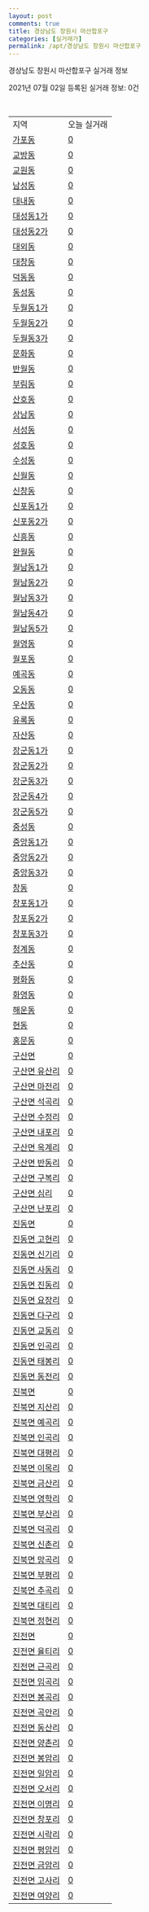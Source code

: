 ```yaml
---
layout: post
comments: true
title: 경상남도 창원시 마산합포구
categories: [실거래가]
permalink: /apt/경상남도 창원시 마산합포구
---
```


경상남도 창원시 마산합포구 실거래 정보

2021년 07월 02일 등록된 실거래 정보: 0건

<script type="text/javascript">
  google.charts.load('current', {'packages':['corechart']});
  google.charts.setOnLoadCallback(drawChart);

  function drawChart() {
    var data = google.visualization.arrayToDataTable([['거래일', '매매', '전월세', '전매'], ['20-07', 259, 148, 26], ['20-08', 145, 149, 12], ['20-09', 133, 135, 10], ['20-10', 188, 147, 27], ['20-11', 252, 181, 58], ['20-12', 339, 270, 123], ['21-01', 261, 322, 105], ['21-02', 200, 296, 108], ['21-03', 252, 275, 86], ['21-04', 343, 187, 226], ['21-05', 286, 205, 236], ['21-06', 165, 127, 31]]);

    var options = {
      title: '최근 유형별 거래량 추이',
      legend: { position: 'bottom' }
    };

    var chart = new google.visualization.LineChart(document.getElementById('columnchart_material'));
    chart.draw(data, (options));
  }
</script>

<div id="columnchart_material" style="width: 95%; margin-left: -35px"></div>
<br>
<table class="sortable">
  <tr>
    <td>지역</td>
    <td>오늘 실거래</td>
  </tr>

  
  <tr class="item">
    <td><a href="경상남도 창원시 마산합포구 가포동">가포동</a></td>
    <td><a href="경상남도 창원시 마산합포구 가포동">0</a></td>
  </tr>
    

  <tr class="item">
    <td><a href="경상남도 창원시 마산합포구 교방동">교방동</a></td>
    <td><a href="경상남도 창원시 마산합포구 교방동">0</a></td>
  </tr>
    

  <tr class="item">
    <td><a href="경상남도 창원시 마산합포구 교원동">교원동</a></td>
    <td><a href="경상남도 창원시 마산합포구 교원동">0</a></td>
  </tr>
    

  <tr class="item">
    <td><a href="경상남도 창원시 마산합포구 남성동">남성동</a></td>
    <td><a href="경상남도 창원시 마산합포구 남성동">0</a></td>
  </tr>
    

  <tr class="item">
    <td><a href="경상남도 창원시 마산합포구 대내동">대내동</a></td>
    <td><a href="경상남도 창원시 마산합포구 대내동">0</a></td>
  </tr>
    

  <tr class="item">
    <td><a href="경상남도 창원시 마산합포구 대성동1가">대성동1가</a></td>
    <td><a href="경상남도 창원시 마산합포구 대성동1가">0</a></td>
  </tr>
    

  <tr class="item">
    <td><a href="경상남도 창원시 마산합포구 대성동2가">대성동2가</a></td>
    <td><a href="경상남도 창원시 마산합포구 대성동2가">0</a></td>
  </tr>
    

  <tr class="item">
    <td><a href="경상남도 창원시 마산합포구 대외동">대외동</a></td>
    <td><a href="경상남도 창원시 마산합포구 대외동">0</a></td>
  </tr>
    

  <tr class="item">
    <td><a href="경상남도 창원시 마산합포구 대창동">대창동</a></td>
    <td><a href="경상남도 창원시 마산합포구 대창동">0</a></td>
  </tr>
    

  <tr class="item">
    <td><a href="경상남도 창원시 마산합포구 덕동동">덕동동</a></td>
    <td><a href="경상남도 창원시 마산합포구 덕동동">0</a></td>
  </tr>
    

  <tr class="item">
    <td><a href="경상남도 창원시 마산합포구 동성동">동성동</a></td>
    <td><a href="경상남도 창원시 마산합포구 동성동">0</a></td>
  </tr>
    

  <tr class="item">
    <td><a href="경상남도 창원시 마산합포구 두월동1가">두월동1가</a></td>
    <td><a href="경상남도 창원시 마산합포구 두월동1가">0</a></td>
  </tr>
    

  <tr class="item">
    <td><a href="경상남도 창원시 마산합포구 두월동2가">두월동2가</a></td>
    <td><a href="경상남도 창원시 마산합포구 두월동2가">0</a></td>
  </tr>
    

  <tr class="item">
    <td><a href="경상남도 창원시 마산합포구 두월동3가">두월동3가</a></td>
    <td><a href="경상남도 창원시 마산합포구 두월동3가">0</a></td>
  </tr>
    

  <tr class="item">
    <td><a href="경상남도 창원시 마산합포구 문화동">문화동</a></td>
    <td><a href="경상남도 창원시 마산합포구 문화동">0</a></td>
  </tr>
    

  <tr class="item">
    <td><a href="경상남도 창원시 마산합포구 반월동">반월동</a></td>
    <td><a href="경상남도 창원시 마산합포구 반월동">0</a></td>
  </tr>
    

  <tr class="item">
    <td><a href="경상남도 창원시 마산합포구 부림동">부림동</a></td>
    <td><a href="경상남도 창원시 마산합포구 부림동">0</a></td>
  </tr>
    

  <tr class="item">
    <td><a href="경상남도 창원시 마산합포구 산호동">산호동</a></td>
    <td><a href="경상남도 창원시 마산합포구 산호동">0</a></td>
  </tr>
    

  <tr class="item">
    <td><a href="경상남도 창원시 마산합포구 상남동">상남동</a></td>
    <td><a href="경상남도 창원시 마산합포구 상남동">0</a></td>
  </tr>
    

  <tr class="item">
    <td><a href="경상남도 창원시 마산합포구 서성동">서성동</a></td>
    <td><a href="경상남도 창원시 마산합포구 서성동">0</a></td>
  </tr>
    

  <tr class="item">
    <td><a href="경상남도 창원시 마산합포구 성호동">성호동</a></td>
    <td><a href="경상남도 창원시 마산합포구 성호동">0</a></td>
  </tr>
    

  <tr class="item">
    <td><a href="경상남도 창원시 마산합포구 수성동">수성동</a></td>
    <td><a href="경상남도 창원시 마산합포구 수성동">0</a></td>
  </tr>
    

  <tr class="item">
    <td><a href="경상남도 창원시 마산합포구 신월동">신월동</a></td>
    <td><a href="경상남도 창원시 마산합포구 신월동">0</a></td>
  </tr>
    

  <tr class="item">
    <td><a href="경상남도 창원시 마산합포구 신창동">신창동</a></td>
    <td><a href="경상남도 창원시 마산합포구 신창동">0</a></td>
  </tr>
    

  <tr class="item">
    <td><a href="경상남도 창원시 마산합포구 신포동1가">신포동1가</a></td>
    <td><a href="경상남도 창원시 마산합포구 신포동1가">0</a></td>
  </tr>
    

  <tr class="item">
    <td><a href="경상남도 창원시 마산합포구 신포동2가">신포동2가</a></td>
    <td><a href="경상남도 창원시 마산합포구 신포동2가">0</a></td>
  </tr>
    

  <tr class="item">
    <td><a href="경상남도 창원시 마산합포구 신흥동">신흥동</a></td>
    <td><a href="경상남도 창원시 마산합포구 신흥동">0</a></td>
  </tr>
    

  <tr class="item">
    <td><a href="경상남도 창원시 마산합포구 완월동">완월동</a></td>
    <td><a href="경상남도 창원시 마산합포구 완월동">0</a></td>
  </tr>
    

  <tr class="item">
    <td><a href="경상남도 창원시 마산합포구 월남동1가">월남동1가</a></td>
    <td><a href="경상남도 창원시 마산합포구 월남동1가">0</a></td>
  </tr>
    

  <tr class="item">
    <td><a href="경상남도 창원시 마산합포구 월남동2가">월남동2가</a></td>
    <td><a href="경상남도 창원시 마산합포구 월남동2가">0</a></td>
  </tr>
    

  <tr class="item">
    <td><a href="경상남도 창원시 마산합포구 월남동3가">월남동3가</a></td>
    <td><a href="경상남도 창원시 마산합포구 월남동3가">0</a></td>
  </tr>
    

  <tr class="item">
    <td><a href="경상남도 창원시 마산합포구 월남동4가">월남동4가</a></td>
    <td><a href="경상남도 창원시 마산합포구 월남동4가">0</a></td>
  </tr>
    

  <tr class="item">
    <td><a href="경상남도 창원시 마산합포구 월남동5가">월남동5가</a></td>
    <td><a href="경상남도 창원시 마산합포구 월남동5가">0</a></td>
  </tr>
    

  <tr class="item">
    <td><a href="경상남도 창원시 마산합포구 월영동">월영동</a></td>
    <td><a href="경상남도 창원시 마산합포구 월영동">0</a></td>
  </tr>
    

  <tr class="item">
    <td><a href="경상남도 창원시 마산합포구 월포동">월포동</a></td>
    <td><a href="경상남도 창원시 마산합포구 월포동">0</a></td>
  </tr>
    

  <tr class="item">
    <td><a href="경상남도 창원시 마산합포구 예곡동">예곡동</a></td>
    <td><a href="경상남도 창원시 마산합포구 예곡동">0</a></td>
  </tr>
    

  <tr class="item">
    <td><a href="경상남도 창원시 마산합포구 오동동">오동동</a></td>
    <td><a href="경상남도 창원시 마산합포구 오동동">0</a></td>
  </tr>
    

  <tr class="item">
    <td><a href="경상남도 창원시 마산합포구 우산동">우산동</a></td>
    <td><a href="경상남도 창원시 마산합포구 우산동">0</a></td>
  </tr>
    

  <tr class="item">
    <td><a href="경상남도 창원시 마산합포구 유록동">유록동</a></td>
    <td><a href="경상남도 창원시 마산합포구 유록동">0</a></td>
  </tr>
    

  <tr class="item">
    <td><a href="경상남도 창원시 마산합포구 자산동">자산동</a></td>
    <td><a href="경상남도 창원시 마산합포구 자산동">0</a></td>
  </tr>
    

  <tr class="item">
    <td><a href="경상남도 창원시 마산합포구 장군동1가">장군동1가</a></td>
    <td><a href="경상남도 창원시 마산합포구 장군동1가">0</a></td>
  </tr>
    

  <tr class="item">
    <td><a href="경상남도 창원시 마산합포구 장군동2가">장군동2가</a></td>
    <td><a href="경상남도 창원시 마산합포구 장군동2가">0</a></td>
  </tr>
    

  <tr class="item">
    <td><a href="경상남도 창원시 마산합포구 장군동3가">장군동3가</a></td>
    <td><a href="경상남도 창원시 마산합포구 장군동3가">0</a></td>
  </tr>
    

  <tr class="item">
    <td><a href="경상남도 창원시 마산합포구 장군동4가">장군동4가</a></td>
    <td><a href="경상남도 창원시 마산합포구 장군동4가">0</a></td>
  </tr>
    

  <tr class="item">
    <td><a href="경상남도 창원시 마산합포구 장군동5가">장군동5가</a></td>
    <td><a href="경상남도 창원시 마산합포구 장군동5가">0</a></td>
  </tr>
    

  <tr class="item">
    <td><a href="경상남도 창원시 마산합포구 중성동">중성동</a></td>
    <td><a href="경상남도 창원시 마산합포구 중성동">0</a></td>
  </tr>
    

  <tr class="item">
    <td><a href="경상남도 창원시 마산합포구 중앙동1가">중앙동1가</a></td>
    <td><a href="경상남도 창원시 마산합포구 중앙동1가">0</a></td>
  </tr>
    

  <tr class="item">
    <td><a href="경상남도 창원시 마산합포구 중앙동2가">중앙동2가</a></td>
    <td><a href="경상남도 창원시 마산합포구 중앙동2가">0</a></td>
  </tr>
    

  <tr class="item">
    <td><a href="경상남도 창원시 마산합포구 중앙동3가">중앙동3가</a></td>
    <td><a href="경상남도 창원시 마산합포구 중앙동3가">0</a></td>
  </tr>
    

  <tr class="item">
    <td><a href="경상남도 창원시 마산합포구 창동">창동</a></td>
    <td><a href="경상남도 창원시 마산합포구 창동">0</a></td>
  </tr>
    

  <tr class="item">
    <td><a href="경상남도 창원시 마산합포구 창포동1가">창포동1가</a></td>
    <td><a href="경상남도 창원시 마산합포구 창포동1가">0</a></td>
  </tr>
    

  <tr class="item">
    <td><a href="경상남도 창원시 마산합포구 창포동2가">창포동2가</a></td>
    <td><a href="경상남도 창원시 마산합포구 창포동2가">0</a></td>
  </tr>
    

  <tr class="item">
    <td><a href="경상남도 창원시 마산합포구 창포동3가">창포동3가</a></td>
    <td><a href="경상남도 창원시 마산합포구 창포동3가">0</a></td>
  </tr>
    

  <tr class="item">
    <td><a href="경상남도 창원시 마산합포구 청계동">청계동</a></td>
    <td><a href="경상남도 창원시 마산합포구 청계동">0</a></td>
  </tr>
    

  <tr class="item">
    <td><a href="경상남도 창원시 마산합포구 추산동">추산동</a></td>
    <td><a href="경상남도 창원시 마산합포구 추산동">0</a></td>
  </tr>
    

  <tr class="item">
    <td><a href="경상남도 창원시 마산합포구 평화동">평화동</a></td>
    <td><a href="경상남도 창원시 마산합포구 평화동">0</a></td>
  </tr>
    

  <tr class="item">
    <td><a href="경상남도 창원시 마산합포구 화영동">화영동</a></td>
    <td><a href="경상남도 창원시 마산합포구 화영동">0</a></td>
  </tr>
    

  <tr class="item">
    <td><a href="경상남도 창원시 마산합포구 해운동">해운동</a></td>
    <td><a href="경상남도 창원시 마산합포구 해운동">0</a></td>
  </tr>
    

  <tr class="item">
    <td><a href="경상남도 창원시 마산합포구 현동">현동</a></td>
    <td><a href="경상남도 창원시 마산합포구 현동">0</a></td>
  </tr>
    

  <tr class="item">
    <td><a href="경상남도 창원시 마산합포구 홍문동">홍문동</a></td>
    <td><a href="경상남도 창원시 마산합포구 홍문동">0</a></td>
  </tr>
    

  <tr class="item">
    <td><a href="경상남도 창원시 마산합포구 구산면">구산면</a></td>
    <td><a href="경상남도 창원시 마산합포구 구산면">0</a></td>
  </tr>
    

  <tr class="item">
    <td><a href="경상남도 창원시 마산합포구 구산면 유산리">구산면 유산리</a></td>
    <td><a href="경상남도 창원시 마산합포구 구산면 유산리">0</a></td>
  </tr>
    

  <tr class="item">
    <td><a href="경상남도 창원시 마산합포구 구산면 마전리">구산면 마전리</a></td>
    <td><a href="경상남도 창원시 마산합포구 구산면 마전리">0</a></td>
  </tr>
    

  <tr class="item">
    <td><a href="경상남도 창원시 마산합포구 구산면 석곡리">구산면 석곡리</a></td>
    <td><a href="경상남도 창원시 마산합포구 구산면 석곡리">0</a></td>
  </tr>
    

  <tr class="item">
    <td><a href="경상남도 창원시 마산합포구 구산면 수정리">구산면 수정리</a></td>
    <td><a href="경상남도 창원시 마산합포구 구산면 수정리">0</a></td>
  </tr>
    

  <tr class="item">
    <td><a href="경상남도 창원시 마산합포구 구산면 내포리">구산면 내포리</a></td>
    <td><a href="경상남도 창원시 마산합포구 구산면 내포리">0</a></td>
  </tr>
    

  <tr class="item">
    <td><a href="경상남도 창원시 마산합포구 구산면 옥계리">구산면 옥계리</a></td>
    <td><a href="경상남도 창원시 마산합포구 구산면 옥계리">0</a></td>
  </tr>
    

  <tr class="item">
    <td><a href="경상남도 창원시 마산합포구 구산면 반동리">구산면 반동리</a></td>
    <td><a href="경상남도 창원시 마산합포구 구산면 반동리">0</a></td>
  </tr>
    

  <tr class="item">
    <td><a href="경상남도 창원시 마산합포구 구산면 구복리">구산면 구복리</a></td>
    <td><a href="경상남도 창원시 마산합포구 구산면 구복리">0</a></td>
  </tr>
    

  <tr class="item">
    <td><a href="경상남도 창원시 마산합포구 구산면 심리">구산면 심리</a></td>
    <td><a href="경상남도 창원시 마산합포구 구산면 심리">0</a></td>
  </tr>
    

  <tr class="item">
    <td><a href="경상남도 창원시 마산합포구 구산면 난포리">구산면 난포리</a></td>
    <td><a href="경상남도 창원시 마산합포구 구산면 난포리">0</a></td>
  </tr>
    

  <tr class="item">
    <td><a href="경상남도 창원시 마산합포구 진동면">진동면</a></td>
    <td><a href="경상남도 창원시 마산합포구 진동면">0</a></td>
  </tr>
    

  <tr class="item">
    <td><a href="경상남도 창원시 마산합포구 진동면 고현리">진동면 고현리</a></td>
    <td><a href="경상남도 창원시 마산합포구 진동면 고현리">0</a></td>
  </tr>
    

  <tr class="item">
    <td><a href="경상남도 창원시 마산합포구 진동면 신기리">진동면 신기리</a></td>
    <td><a href="경상남도 창원시 마산합포구 진동면 신기리">0</a></td>
  </tr>
    

  <tr class="item">
    <td><a href="경상남도 창원시 마산합포구 진동면 사동리">진동면 사동리</a></td>
    <td><a href="경상남도 창원시 마산합포구 진동면 사동리">0</a></td>
  </tr>
    

  <tr class="item">
    <td><a href="경상남도 창원시 마산합포구 진동면 진동리">진동면 진동리</a></td>
    <td><a href="경상남도 창원시 마산합포구 진동면 진동리">0</a></td>
  </tr>
    

  <tr class="item">
    <td><a href="경상남도 창원시 마산합포구 진동면 요장리">진동면 요장리</a></td>
    <td><a href="경상남도 창원시 마산합포구 진동면 요장리">0</a></td>
  </tr>
    

  <tr class="item">
    <td><a href="경상남도 창원시 마산합포구 진동면 다구리">진동면 다구리</a></td>
    <td><a href="경상남도 창원시 마산합포구 진동면 다구리">0</a></td>
  </tr>
    

  <tr class="item">
    <td><a href="경상남도 창원시 마산합포구 진동면 교동리">진동면 교동리</a></td>
    <td><a href="경상남도 창원시 마산합포구 진동면 교동리">0</a></td>
  </tr>
    

  <tr class="item">
    <td><a href="경상남도 창원시 마산합포구 진동면 인곡리">진동면 인곡리</a></td>
    <td><a href="경상남도 창원시 마산합포구 진동면 인곡리">0</a></td>
  </tr>
    

  <tr class="item">
    <td><a href="경상남도 창원시 마산합포구 진동면 태봉리">진동면 태봉리</a></td>
    <td><a href="경상남도 창원시 마산합포구 진동면 태봉리">0</a></td>
  </tr>
    

  <tr class="item">
    <td><a href="경상남도 창원시 마산합포구 진동면 동전리">진동면 동전리</a></td>
    <td><a href="경상남도 창원시 마산합포구 진동면 동전리">0</a></td>
  </tr>
    

  <tr class="item">
    <td><a href="경상남도 창원시 마산합포구 진북면">진북면</a></td>
    <td><a href="경상남도 창원시 마산합포구 진북면">0</a></td>
  </tr>
    

  <tr class="item">
    <td><a href="경상남도 창원시 마산합포구 진북면 지산리">진북면 지산리</a></td>
    <td><a href="경상남도 창원시 마산합포구 진북면 지산리">0</a></td>
  </tr>
    

  <tr class="item">
    <td><a href="경상남도 창원시 마산합포구 진북면 예곡리">진북면 예곡리</a></td>
    <td><a href="경상남도 창원시 마산합포구 진북면 예곡리">0</a></td>
  </tr>
    

  <tr class="item">
    <td><a href="경상남도 창원시 마산합포구 진북면 인곡리">진북면 인곡리</a></td>
    <td><a href="경상남도 창원시 마산합포구 진북면 인곡리">0</a></td>
  </tr>
    

  <tr class="item">
    <td><a href="경상남도 창원시 마산합포구 진북면 대평리">진북면 대평리</a></td>
    <td><a href="경상남도 창원시 마산합포구 진북면 대평리">0</a></td>
  </tr>
    

  <tr class="item">
    <td><a href="경상남도 창원시 마산합포구 진북면 이목리">진북면 이목리</a></td>
    <td><a href="경상남도 창원시 마산합포구 진북면 이목리">0</a></td>
  </tr>
    

  <tr class="item">
    <td><a href="경상남도 창원시 마산합포구 진북면 금산리">진북면 금산리</a></td>
    <td><a href="경상남도 창원시 마산합포구 진북면 금산리">0</a></td>
  </tr>
    

  <tr class="item">
    <td><a href="경상남도 창원시 마산합포구 진북면 영학리">진북면 영학리</a></td>
    <td><a href="경상남도 창원시 마산합포구 진북면 영학리">0</a></td>
  </tr>
    

  <tr class="item">
    <td><a href="경상남도 창원시 마산합포구 진북면 부산리">진북면 부산리</a></td>
    <td><a href="경상남도 창원시 마산합포구 진북면 부산리">0</a></td>
  </tr>
    

  <tr class="item">
    <td><a href="경상남도 창원시 마산합포구 진북면 덕곡리">진북면 덕곡리</a></td>
    <td><a href="경상남도 창원시 마산합포구 진북면 덕곡리">0</a></td>
  </tr>
    

  <tr class="item">
    <td><a href="경상남도 창원시 마산합포구 진북면 신촌리">진북면 신촌리</a></td>
    <td><a href="경상남도 창원시 마산합포구 진북면 신촌리">0</a></td>
  </tr>
    

  <tr class="item">
    <td><a href="경상남도 창원시 마산합포구 진북면 망곡리">진북면 망곡리</a></td>
    <td><a href="경상남도 창원시 마산합포구 진북면 망곡리">0</a></td>
  </tr>
    

  <tr class="item">
    <td><a href="경상남도 창원시 마산합포구 진북면 부평리">진북면 부평리</a></td>
    <td><a href="경상남도 창원시 마산합포구 진북면 부평리">0</a></td>
  </tr>
    

  <tr class="item">
    <td><a href="경상남도 창원시 마산합포구 진북면 추곡리">진북면 추곡리</a></td>
    <td><a href="경상남도 창원시 마산합포구 진북면 추곡리">0</a></td>
  </tr>
    

  <tr class="item">
    <td><a href="경상남도 창원시 마산합포구 진북면 대티리">진북면 대티리</a></td>
    <td><a href="경상남도 창원시 마산합포구 진북면 대티리">0</a></td>
  </tr>
    

  <tr class="item">
    <td><a href="경상남도 창원시 마산합포구 진북면 정현리">진북면 정현리</a></td>
    <td><a href="경상남도 창원시 마산합포구 진북면 정현리">0</a></td>
  </tr>
    

  <tr class="item">
    <td><a href="경상남도 창원시 마산합포구 진전면">진전면</a></td>
    <td><a href="경상남도 창원시 마산합포구 진전면">0</a></td>
  </tr>
    

  <tr class="item">
    <td><a href="경상남도 창원시 마산합포구 진전면 율티리">진전면 율티리</a></td>
    <td><a href="경상남도 창원시 마산합포구 진전면 율티리">0</a></td>
  </tr>
    

  <tr class="item">
    <td><a href="경상남도 창원시 마산합포구 진전면 근곡리">진전면 근곡리</a></td>
    <td><a href="경상남도 창원시 마산합포구 진전면 근곡리">0</a></td>
  </tr>
    

  <tr class="item">
    <td><a href="경상남도 창원시 마산합포구 진전면 임곡리">진전면 임곡리</a></td>
    <td><a href="경상남도 창원시 마산합포구 진전면 임곡리">0</a></td>
  </tr>
    

  <tr class="item">
    <td><a href="경상남도 창원시 마산합포구 진전면 봉곡리">진전면 봉곡리</a></td>
    <td><a href="경상남도 창원시 마산합포구 진전면 봉곡리">0</a></td>
  </tr>
    

  <tr class="item">
    <td><a href="경상남도 창원시 마산합포구 진전면 곡안리">진전면 곡안리</a></td>
    <td><a href="경상남도 창원시 마산합포구 진전면 곡안리">0</a></td>
  </tr>
    

  <tr class="item">
    <td><a href="경상남도 창원시 마산합포구 진전면 동산리">진전면 동산리</a></td>
    <td><a href="경상남도 창원시 마산합포구 진전면 동산리">0</a></td>
  </tr>
    

  <tr class="item">
    <td><a href="경상남도 창원시 마산합포구 진전면 양촌리">진전면 양촌리</a></td>
    <td><a href="경상남도 창원시 마산합포구 진전면 양촌리">0</a></td>
  </tr>
    

  <tr class="item">
    <td><a href="경상남도 창원시 마산합포구 진전면 봉암리">진전면 봉암리</a></td>
    <td><a href="경상남도 창원시 마산합포구 진전면 봉암리">0</a></td>
  </tr>
    

  <tr class="item">
    <td><a href="경상남도 창원시 마산합포구 진전면 일암리">진전면 일암리</a></td>
    <td><a href="경상남도 창원시 마산합포구 진전면 일암리">0</a></td>
  </tr>
    

  <tr class="item">
    <td><a href="경상남도 창원시 마산합포구 진전면 오서리">진전면 오서리</a></td>
    <td><a href="경상남도 창원시 마산합포구 진전면 오서리">0</a></td>
  </tr>
    

  <tr class="item">
    <td><a href="경상남도 창원시 마산합포구 진전면 이명리">진전면 이명리</a></td>
    <td><a href="경상남도 창원시 마산합포구 진전면 이명리">0</a></td>
  </tr>
    

  <tr class="item">
    <td><a href="경상남도 창원시 마산합포구 진전면 창포리">진전면 창포리</a></td>
    <td><a href="경상남도 창원시 마산합포구 진전면 창포리">0</a></td>
  </tr>
    

  <tr class="item">
    <td><a href="경상남도 창원시 마산합포구 진전면 시락리">진전면 시락리</a></td>
    <td><a href="경상남도 창원시 마산합포구 진전면 시락리">0</a></td>
  </tr>
    

  <tr class="item">
    <td><a href="경상남도 창원시 마산합포구 진전면 평암리">진전면 평암리</a></td>
    <td><a href="경상남도 창원시 마산합포구 진전면 평암리">0</a></td>
  </tr>
    

  <tr class="item">
    <td><a href="경상남도 창원시 마산합포구 진전면 금암리">진전면 금암리</a></td>
    <td><a href="경상남도 창원시 마산합포구 진전면 금암리">0</a></td>
  </tr>
    

  <tr class="item">
    <td><a href="경상남도 창원시 마산합포구 진전면 고사리">진전면 고사리</a></td>
    <td><a href="경상남도 창원시 마산합포구 진전면 고사리">0</a></td>
  </tr>
    

  <tr class="item">
    <td><a href="경상남도 창원시 마산합포구 진전면 여양리">진전면 여양리</a></td>
    <td><a href="경상남도 창원시 마산합포구 진전면 여양리">0</a></td>
  </tr>
    


</table>


    